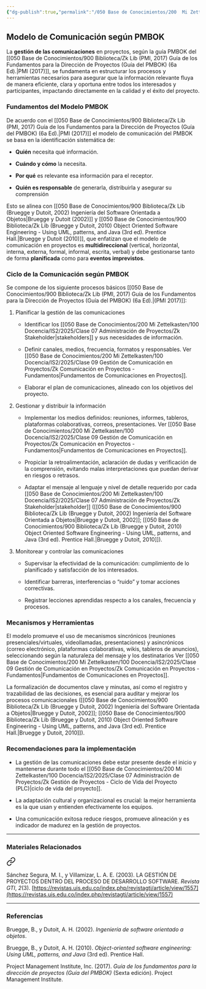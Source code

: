 ```yaml
---
{"dg-publish":true,"permalink":"/050 Base de Conocimientos/200  Mi Zettelkasten/100 Docencia/IS2/2025/Clase 09 Gestión de Comunicación en Proyectos/Zk Comunicación en Proyectos - Modelo de Comunicación según PMBOK/","tags":["#definir"]}
---
```


## Modelo de Comunicación según PMBOK

La **gestión de las comunicaciones** en proyectos, según la guía PMBOK del [[050 Base de Conocimientos/900 Biblioteca/Zk Lib (PMI, 2017) Guía de los Fundamentos para la Dirección de Proyectos (Guía del PMBOK) (6a Ed).\|PMI (2017)]], se fundamenta en estructurar los procesos y herramientas necesarios para asegurar que la información relevante fluya de manera eficiente, clara y oportuna entre todos los interesados y participantes, impactando directamente en la calidad y el éxito del proyecto.

### Fundamentos del Modelo PMBOK

De acuerdo con el [[050 Base de Conocimientos/900 Biblioteca/Zk Lib (PMI, 2017) Guía de los Fundamentos para la Dirección de Proyectos (Guía del PMBOK) (6a Ed).\|PMI (2017)]] el modelo de comunicación del PMBOK se basa en la identificación sistemática de:

- **Quién** necesita qué información.

- **Cuándo y cómo** la necesita.

- **Por qué** es relevante esa información para el receptor.

- **Quién es responsable** de generarla, distribuirla y asegurar su comprensión 

Esto se alinea con [[050 Base de Conocimientos/900 Biblioteca/Zk Lib (Bruegge y Dutoit, 2002) Ingeniería del Software Orientada a Objetos\|Bruegge y Dutoit (2002)]] y [[050 Base de Conocimientos/900 Biblioteca/Zk Lib (Bruegge y Dutoit, 2010) Object Oriented Software Engineering -  Using UML, patterns, and Java (3rd ed). Prentice Hall.\|Bruegge y Dutoit (2010)]], que enfatizan que el modelo de  comunicación en proyectos es **multidireccional** (vertical, horizontal, interna, externa, formal, informal, escrita, verbal) y debe gestionarse tanto de forma **planificada** como para **eventos imprevistos**.

### Ciclo de la Comunicación según PMBOK

Se compone de los siguiente procesos básicos [[050 Base de Conocimientos/900 Biblioteca/Zk Lib (PMI, 2017) Guía de los Fundamentos para la Dirección de Proyectos (Guía del PMBOK) (6a Ed).\|(PMI 2017)]]:

1. Planificar la gestión de las comunicaciones
	- Identificar los [[050 Base de Conocimientos/200  Mi Zettelkasten/100 Docencia/IS2/2025/Clase 07 Administración de Proyectos/Zk Stakeholder\|stakeholders]] y sus necesidades de información.
	
	- Definir canales, medios, frecuencia, formatos y responsables. Ver [[050 Base de Conocimientos/200  Mi Zettelkasten/100 Docencia/IS2/2025/Clase 09 Gestión de Comunicación en Proyectos/Zk Comunicación en Proyectos - Fundamentos\|Fundamentos de Comunicaciones en Proyectos]].
	
	- Elaborar el plan de comunicaciones, alineado con los objetivos del proyecto.

2. Gestionar y distribuir la información

	- Implementar los medios definidos: reuniones, informes, tableros, plataformas colaborativas, correos, presentaciones. Ver [[050 Base de Conocimientos/200  Mi Zettelkasten/100 Docencia/IS2/2025/Clase 09 Gestión de Comunicación en Proyectos/Zk Comunicación en Proyectos - Fundamentos\|Fundamentos de Comunicaciones en Proyectos]].
	    
	- Propiciar la retroalimentación, aclaración de dudas y verificación de la comprensión, evitando malas interpretaciones que puedan derivar en riesgos o retrasos.
	    
	- Adaptar el mensaje al lenguaje y nivel de detalle requerido por cada [[050 Base de Conocimientos/200  Mi Zettelkasten/100 Docencia/IS2/2025/Clase 07 Administración de Proyectos/Zk Stakeholder\|stakeholder]] ([[050 Base de Conocimientos/900 Biblioteca/Zk Lib (Bruegge y Dutoit, 2002) Ingeniería del Software Orientada a Objetos\|Bruegge y Dutoit, 2002]]; [[050 Base de Conocimientos/900 Biblioteca/Zk Lib (Bruegge y Dutoit, 2010) Object Oriented Software Engineering -  Using UML, patterns, and Java (3rd ed). Prentice Hall.\|Bruegge y Dutoit, 2010]]).


3. Monitorear y controlar las comunicaciones

	- Supervisar la efectividad de la comunicación: cumplimiento de lo planificado y satisfacción de los interesados.
	    
	- Identificar barreras, interferencias o “ruido” y tomar acciones correctivas.
	    
	- Registrar lecciones aprendidas respecto a los canales, frecuencia y procesos.

### Mecanismos y Herramientas

El modelo promueve el uso de mecanismos sincrónicos (reuniones presenciales/virtuales, videollamadas, presentaciones) y asincrónicos (correo electrónico, plataformas colaborativas, wikis, tableros de anuncios), seleccionando según la naturaleza del mensaje y los destinatarios Ver [[050 Base de Conocimientos/200  Mi Zettelkasten/100 Docencia/IS2/2025/Clase 09 Gestión de Comunicación en Proyectos/Zk Comunicación en Proyectos - Fundamentos\|Fundamentos de Comunicaciones en Proyectos]].

La formalización de documentos clave y minutas, así como el registro y trazabilidad de las decisiones, es esencial para auditar y mejorar los procesos comunicacionales ([[050 Base de Conocimientos/900 Biblioteca/Zk Lib (Bruegge y Dutoit, 2002) Ingeniería del Software Orientada a Objetos\|Bruegge y Dutoit, 2002]]; [[050 Base de Conocimientos/900 Biblioteca/Zk Lib (Bruegge y Dutoit, 2010) Object Oriented Software Engineering -  Using UML, patterns, and Java (3rd ed). Prentice Hall.\|Bruegge y Dutoit, 2010]]).

### Recomendaciones para la implementación

- La gestión de las comunicaciones debe estar presente desde el inicio y mantenerse durante todo el [[050 Base de Conocimientos/200  Mi Zettelkasten/100 Docencia/IS2/2025/Clase 07 Administración de Proyectos/Zk Gestión de Proyectos - Ciclo de Vida del Proyecto (PLC)\|ciclo de vida del proyecto]].
    
- La adaptación cultural y organizacional es crucial: la mejor herramienta es la que usan y entienden efectivamente los equipos.
    
- Una comunicación exitosa reduce riesgos, promueve alineación y es indicador de madurez en la gestión de proyectos.

---
### Materiales Relacionados


<div class="transclusion internal-embed is-loaded"><a class="markdown-embed-link" href="/050 Base de Conocimientos/900 Biblioteca/Zk Lit (Sánchez Segura, y Villamizar, 2003) La Gestión de Proyectos Dentro del Proceso de Desarrollo Software/#4c9ea5" aria-label="Open link"><svg xmlns="http://www.w3.org/2000/svg" width="24" height="24" viewBox="0 0 24 24" fill="none" stroke="currentColor" stroke-width="2" stroke-linecap="round" stroke-linejoin="round" class="svg-icon lucide-link"><path d="M10 13a5 5 0 0 0 7.54.54l3-3a5 5 0 0 0-7.07-7.07l-1.72 1.71"></path><path d="M14 11a5 5 0 0 0-7.54-.54l-3 3a5 5 0 0 0 7.07 7.07l1.71-1.71"></path></svg></a><div class="markdown-embed">



Sánchez Segura, M. I., y Villamizar, L. A. E. (2003). LA GESTIÓN DE PROYECTOS DENTRO DEL PROCESO DE DESARROLLO SOFTWARE. _Revista GTI_, _2_(3). [https://revistas.uis.edu.co/index.php/revistagti/article/view/1557](https://revistas.uis.edu.co/index.php/revistagti/article/view/1557) 

</div></div>


---
### Referencias

<div class="transclusion internal-embed is-loaded"><div class="markdown-embed">



Bruegge, B., y Dutoit, A. H. (2002). _Ingeniería de software orientado a objetos_. 

</div></div>


<div class="transclusion internal-embed is-loaded"><div class="markdown-embed">



Bruegge, B., y Dutoit, A. H. (2010). _Object-oriented software engineering: Using UML, patterns, and Java_ (3rd ed). Prentice Hall. 

</div></div>


<div class="transclusion internal-embed is-loaded"><div class="markdown-embed">



Project Management Institute, Inc. (2017). _Guía de los fundamentos para la dirección de proyectos (Guía del PMBOK)_ (Sexta edición). Project Management Institute. 

</div></div>

